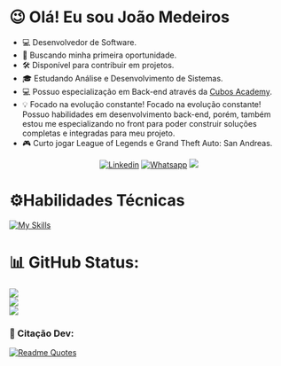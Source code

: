 # :wink: Olá! Eu sou João Medeiros

- 💻 Desenvolvedor de Software.
- 🚀 Buscando minha primeira oportunidade.
- 🛠️ Disponível para contribuir em projetos.
- 🎓 Estudando Análise e Desenvolvimento de Sistemas.
- 💻 Possuo especialização em Back-end através da [Cubos Academy](https://cubos.academy/).
- 💡 Focado na evolução constante! Focado na evolução constante! Possuo habilidades em desenvolvimento back-end, porém, também estou me especializando no front para poder construir soluções completas e integradas para meu projeto.
- 🎮 Curto jogar League of Legends e Grand Theft Auto: San Andreas.

<div align="center">
  
[![Linkedin](https://img.shields.io/badge/LinkedIn-0077B5?style=for-the-badge&logo=linkedin&logoColor=white)](https://www.linkedin.com/in/joao-medeiros-dev/) 
[![Whatsapp](https://img.shields.io/badge/WhatsApp-25D366?style=for-the-badge&logo=whatsapp&logoColor=white)](https://api.whatsapp.com/send?phone=5521974425256&text=Ol%C3%A1%2C%20eu%20vim%20atrav%C3%A9s%20do%20seu%20GitHub!)
<a href= "mailto:joaov.lac.medeiros@gmail.com"><img src="https://img.shields.io/badge/Gmail-D14836?style=for-the-badge&logo=gmail&logoColor=white"></a>  
</div>

# ⚙️Habilidades Técnicas
[![My Skills](https://skillicons.dev/icons?i=js,ts,nodejs,html,css,wasm,postgres,mysql,express,git,linux,react)](https://skillicons.dev)

# 📊 GitHub Status:
![](https://github-readme-stats.vercel.app/api?username=JoaoMedeirosDev&theme=algolia&hide_border=false&include_all_commits=true&count_private=true)<br/>
![](https://github-readme-streak-stats.herokuapp.com/?user=JoaoMedeirosDev&theme=algolia&hide_border=false)<br/>
![](https://github-readme-stats.vercel.app/api/top-langs/?username=JoaoMedeirosDev&theme=algolia&hide_border=false&include_all_commits=true&count_private=true&layout=compact&custom_title=Linguagens%20%mais%20%usadas)

### 📝 Citação Dev:

[![Readme Quotes](https://quotes-github-readme.vercel.app/api?type=horizontal&theme=dark)](https://github.com/piyushsuthar/github-readme-quotes)
